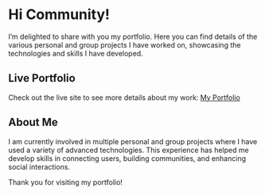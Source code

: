 # Hi Community!

I’m delighted to share with you my portfolio. Here you can find details of the various personal and group projects I have worked on, showcasing the technologies and skills I have developed.

## Live Portfolio

Check out the live site to see more details about my work: [My Portfolio](https://portfoliojosuemj.netlify.app/)

## About Me

I am currently involved in multiple personal and group projects where I have used a variety of advanced technologies. This experience has helped me develop skills in connecting users, building communities, and enhancing social interactions.

Thank you for visiting my portfolio!
